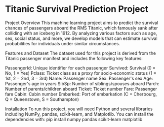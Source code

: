 # Titanic Survival Prediction Project
Project Overview
This machine learning project aims to predict the survival chances of passengers aboard the RMS Titanic, which famously sank after colliding with an iceberg in 1912. By analyzing various factors such as age, sex, social status, and more, we develop models that can estimate survival probabilities for individuals under similar circumstances.

Features and Dataset
The dataset used for this project is derived from the Titanic passenger manifest and includes the following key features:

PassengerId: Unique identifier for each passenger
Survived: Survival (0 = No, 1 = Yes)
Pclass: Ticket class as a proxy for socio-economic status (1 = 1st, 2 = 2nd, 3 = 3rd)
Name: Passenger name
Sex: Passenger's sex
Age: Passenger's age in years
SibSp: Number of siblings/spouses aboard
Parch: Number of parents/children aboard
Ticket: Ticket number
Fare: Passenger fare
Cabin: Cabin number
Embarked: Port of embarkation (C = Cherbourg, Q = Queenstown, S = Southampton)

Installation
To run this project, you will need Python and several libraries including NumPy, pandas, scikit-learn, and Matplotlib. You can install the dependencies with:
pip install numpy pandas scikit-learn matplotlib
